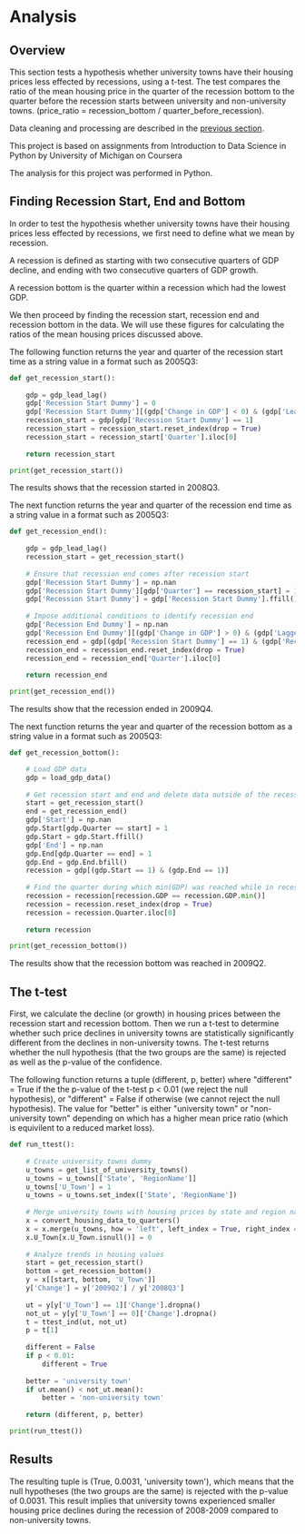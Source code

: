 # Analysis

## Overview 
This section tests a hypothesis whether university towns have their housing prices less effected by recessions, using a t-test. The test compares the ratio of the mean housing price in the quarter of the recession bottom to the quarter before the recession starts between university and non-university towns. (price_ratio = recession_bottom / quarter_before_recession).

Data cleaning and processing are described in the [previous section](https://eagronin.github.io/university-towns-prepare/).

This project is based on assignments from Introduction to Data Science in Python by University of Michigan on Coursera

The analysis for this project was performed in Python.

## Finding Recession Start, End and Bottom

In order to test the hypothesis whether university towns have their housing prices less effected by recessions, we first need to define what we mean by recession. 

A recession is defined as starting with two consecutive quarters of GDP decline, and ending with two consecutive quarters of GDP growth.  

A recession bottom is the quarter within a recession which had the lowest GDP.

We then proceed by finding the recession start, recession end and recession bottom in the data.  We will use these figures for calculating the ratios of the mean housing prices discussed above.

The following function returns the year and quarter of the recession start time as a string value in a format such as 2005Q3:

```python
def get_recession_start():
    
    gdp = gdp_lead_lag()
    gdp['Recession Start Dummy'] = 0
    gdp['Recession Start Dummy'][(gdp['Change in GDP'] < 0) & (gdp['Lead Change in GDP'] < 0)] = 1
    recession_start = gdp[gdp['Recession Start Dummy'] == 1]
    recession_start = recession_start.reset_index(drop = True)
    recession_start = recession_start['Quarter'].iloc[0]
    
    return recession_start

print(get_recession_start())
```

The results shows that the recession started in 2008Q3.

The next function returns the year and quarter of the recession end time as a string value in a format such as 2005Q3:

```python
def get_recession_end():
    
    gdp = gdp_lead_lag()
    recession_start = get_recession_start()    
    
    # Ensure that recession end comes after recession start
    gdp['Recession Start Dummy'] = np.nan
    gdp['Recession Start Dummy'][gdp['Quarter'] == recession_start] = 1
    gdp['Recession Start Dummy'] = gdp['Recession Start Dummy'].ffill()
    
    # Impose additional conditions to identify recession end
    gdp['Recession End Dummy'] = np.nan
    gdp['Recession End Dummy'][(gdp['Change in GDP'] > 0) & (gdp['Lagged Change in GDP'] > 0)] = 1
    recession_end = gdp[(gdp['Recession Start Dummy'] == 1) & (gdp['Recession End Dummy'] == 1)]
    recession_end = recession_end.reset_index(drop = True)
    recession_end = recession_end['Quarter'].iloc[0]
    
    return recession_end

print(get_recession_end())
```

The results show that the recession ended in 2009Q4.

The next function returns the year and quarter of the recession bottom as a string value in a format such as 2005Q3:

```python
def get_recession_bottom():

    # Load GDP data
    gdp = load_gdp_data()
    
    # Get recession start and end and delete data outside of the recession period
    start = get_recession_start()
    end = get_recession_end()
    gdp['Start'] = np.nan
    gdp.Start[gdp.Quarter == start] = 1
    gdp.Start = gdp.Start.ffill()
    gdp['End'] = np.nan
    gdp.End[gdp.Quarter == end] = 1
    gdp.End = gdp.End.bfill()
    recession = gdp[(gdp.Start == 1) & (gdp.End == 1)]
    
    # Find the quarter during which min(GDP) was reached while in recession
    recession = recession[recession.GDP == recession.GDP.min()]
    recession = recession.reset_index(drop = True)
    recession = recession.Quarter.iloc[0]
    
    return recession

print(get_recession_bottom())
```

The results show that the recession bottom was reached in 2009Q2.

## The t-test

First, we calculate the decline (or growth) in housing prices between the recession start and recession bottom. Then we run a t-test to determine whether such price declines in university towns are statistically significantly different from the declines in non-university towns.  The t-test returns whether the null hypothesis (that the two groups are the same) is rejected as well as the p-value of the confidence. 

The following function returns a tuple (different, p, better) where "different" = True if the the p-value of the t-test p < 0.01 (we reject the null hypothesis), or "different" = False if otherwise (we cannot reject the null hypothesis). The value for "better" is either "university town" or "non-university town" depending on which has a higher mean price ratio (which is equivilent to a reduced market loss).

```python
def run_ttest():   
    
    # Create university towns dummy
    u_towns = get_list_of_university_towns()
    u_towns = u_towns[['State', 'RegionName']]
    u_towns['U_Town'] = 1
    u_towns = u_towns.set_index(['State', 'RegionName'])
    
    # Merge university towns with housing prices by state and region name
    x = convert_housing_data_to_quarters()
    x = x.merge(u_towns, how = 'left', left_index = True, right_index = True)
    x.U_Town[x.U_Town.isnull()] = 0
    
    # Analyze trends in housing values
    start = get_recession_start()
    bottom = get_recession_bottom()
    y = x[[start, bottom, 'U_Town']]
    y['Change'] = y['2009Q2'] / y['2008Q3']
    
    ut = y[y['U_Town'] == 1]['Change'].dropna()
    not_ut = y[y['U_Town'] == 0]['Change'].dropna()
    t = ttest_ind(ut, not_ut)
    p = t[1]
    
    different = False
    if p < 0.01:
        different = True
    
    better = 'university town'
    if ut.mean() < not_ut.mean():
        better = 'non-university town'
        
    return (different, p, better)

print(run_ttest())
```

## Results

The resulting tuple is (True, 0.0031, 'university town'), which means that the null hypotheses (the two groups are the same) is rejected with the p-value of 0.0031.  This result implies that university towns experienced smaller housing price declines during the recession of 2008-2009 compared to non-university towns.
